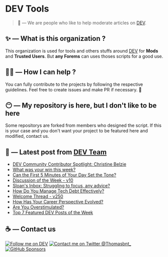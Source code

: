 # DEV Tools

> 🔧 — We are people who like to help moderate articles on [DEV](https://dev.to).

## ✨ — What is this organization ?

This organization is used for tools and others stuffs around [DEV](https://dev.to) for **Mods** and **Trusted Users**. But __any Forems__ can uses thoses scripts for a good use.


## 💪🏼 — How I can help ?

You can fully contribute to the projects by following the respective guidelines. Feel free to create issues and make PR if necessary. 🎉

## 😶 — My repository is here, but I don't like to be here

Some repositorys are forked from members who designed the script. If this is your case and you don't want your project to be featured here and modified, contact us.

## 📝 — Latest post from [DEV Team](https://dev.to/devteam)

<!-- BLOG-POST-LIST:START -->
- [DEV Community Contributor Spotlight: Christine Belzie](https://dev.to/devteam/dev-community-contributor-spotlight-christine-belzie-38bg)
- [What was your win this week?](https://dev.to/devteam/what-was-your-win-this-week-30k1)
- [Can the First 5 Minutes of Your Day Set the Tone?](https://dev.to/devteam/can-the-first-5-minutes-of-your-day-set-the-tone-21h3)
- [Discussion of the Week - v10](https://dev.to/devteam/discussion-of-the-week-v9-2a3g)
- [Sloan&#39;s Inbox: Struggling to focus, any advice?](https://dev.to/devteam/sloans-inbox-struggling-to-focus-any-advice-13b0)
- [How Do You Manage Tech Debt Effectively?](https://dev.to/devteam/how-do-you-manage-tech-debt-effectively-2ekf)
- [Welcome Thread - v250](https://dev.to/devteam/welcome-thread-v250-1hhd)
- [How Has Your Career Perspective Evolved?](https://dev.to/devteam/how-has-your-career-perspective-evolved-aj7)
- [Are You Overstimulated?](https://dev.to/devteam/are-you-overstimulated-p3m)
- [Top 7 Featured DEV Posts of the Week](https://dev.to/devteam/top-7-featured-dev-posts-of-the-week-4ho)
<!-- BLOG-POST-LIST:END -->


## ☕ — Contact us

[![Follow me on DEV](https://img.shields.io/badge/dev.to-%2308090A.svg?&style=for-the-badge&logo=dev.to&logoColor=white&alt=devto)](https://dev.to/thomasbnt)
[![Contact me on Twitter @Thomasbnt_](https://img.shields.io/badge/Contact%20me%20on%20Twitter-%231DA1F2.svg?&style=for-the-badge&logo=twitter&logoColor=white&alt=twitter)](https://twitter.com/messages/1142357270-1142357270?text=Hello,%20I%20contact%20you%20from%20devtotools%20&recipient_id=1142357270) [![GitHub Sponsors](https://img.shields.io/badge/Sponsor%20me-%23EA54AE.svg?&style=for-the-badge&logo=github-sponsors&logoColor=white)](https://github.com/sponsors/thomasbnt)


